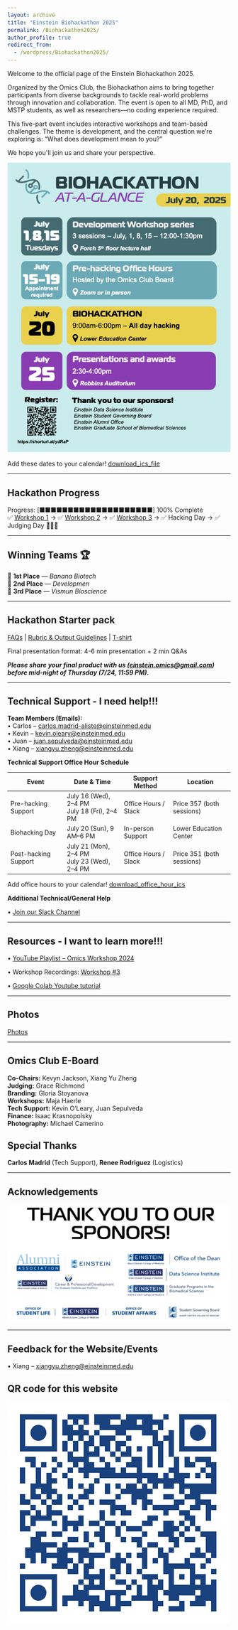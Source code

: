 ```yaml
---
layout: archive
title: "Einstein Biohackathon 2025"
permalink: /Biohackathon2025/
author_profile: true
redirect_from:
  - /wordpress/Biohackathon2025/
---
```



Welcome to the official page of the Einstein Biohackathon 2025.

Organized by the Omics Club, the Biohackathon aims to bring together participants from diverse backgrounds to tackle real-world problems through innovation and collaboration. The event is open to all MD, PhD, and MSTP students, as well as researchers—no coding experience required.

This five-part event includes interactive workshops and team-based challenges. The theme is development, and the central question we’re exploring is: “What does development mean to you?”

We hope you'll join us and share your perspective.


 ![Omics Hackathon Flyer](/images/Biohackathon_Flyer.png)

Add these dates to your calendar! [download_ics_file](/files/Merged_Biohackathon_Calendar.ics)

---
## Hackathon Progress
Progress: [■■■■■■■■■■■■■■■■■■■■] 100% Complete  
✅ [Workshop 1](/images/Biohackathon%20Workshop%201.jpg) → ✅ [Workshop 2](/images/Biohackathon%20Workshop%202.jpeg) → ✅ [Workshop 3](/images/Biohackathon%20Workshop%203.jpeg) → ✅ Hacking Day → ✅ Judging Day ️🎉🎉🎉

---

## Winning Teams 🏆

🥇 **1st Place** — *Banana Biotech*  
🥈 **2nd Place** — *Developmen*  
🥉 **3rd Place** — *Vismun Bioscience*

---

## Hackathon Starter pack
[FAQs](https://docs.google.com/document/d/1XuYHQF3yGem8wmNqxUW1tVc268r4UHlVoXTsaWrW81Y/edit?usp=sharing)
 | [Rubric & Output Guidelines](https://docs.google.com/presentation/d/1lGC8rSSlpo6TGDqnva_743GVDD-Y4xFuUS76T1-EVic/edit?usp=sharing) | [T-shirt](/images/Tshirt.jpeg)



Final presentation format: 4-6 min presentation + 2 min Q&As 

***Please share your final product with us (einstein.omics@gmail.com) before mid-night of Thursday (7/24, 11:59 PM).***

---

## Technical Support - I need help!!!

**Team Members (Emails):**  
• Carlos – [carlos.madrid-aliste@einsteinmed.edu](mailto:carlos.madrid-aliste@einsteinmed.edu)  
• Kevin – [kevin.oleary@einsteinmed.edu](mailto:kevin.oleary@einsteinmed.edu)  
• Juan – [juan.sepulveda@einsteinmed.edu](mailto:juan.sepulveda@einsteinmed.edu)  
• Xiang – [xiangyu.zheng@einsteinmed.edu](mailto:xiangyu.zheng@einsteinmed.edu)


**Technical Support Office Hour Schedule**

| **Event**            | **Date & Time**                                       | **Support Method**     | **Location**                  |
|----------------------|--------------------------------------------------------|-------------------------|-------------------------------|
| Pre-hacking Support  | July 16 (Wed), 2–4 PM  <br> July 18 (Fri), 2–4 PM      | Office Hours / Slack    | Price 357 (both sessions)     |
| Biohacking Day       | July 20 (Sun), 9 AM–6 PM                               | In-person Support       | Lower Education Center        |
| Post-hacking Support | July 21 (Mon), 2–4 PM  <br> July 23 (Wed), 2–4 PM      | Office Hours / Slack    | Price 351 (both sessions)     |

Add office hours to your calendar! [download_office_hour_ics](/files/merged_office_hours.ics)


**Additional Technical/General Help**

• [Join our Slack Channel](https://join.slack.com/t/einsteinmonteomics/shared_invite/zt-38pcngmya-6b7DFhjXnLrkqjkZmM~X0Q)

---

##  Resources - I want to learn more!!!

• [YouTube Playlist – Omics Workshop 2024](https://www.youtube.com/playlist?list=PLYwHdvhxrSjv_UXR5kI6L0zCBoQvrvcmj)  

• Workshop Recordings: [Workshop #3](https://drive.google.com/file/d/1tRGR47QNG0ykU4TTD_LwePICBxn91PGi/view?usp=drive_link)

• [Google Colab Youtube tutorial](https://youtu.be/RLYoEyIHL6A?si=CycTnF7ng5fUPQxH)

---
## Photos

[Photos](https://drive.google.com/drive/folders/1e_GgKl2HoVaazS2NiRmVThlMPekDTdvi?usp=sharing)

---


## Omics Club E-Board

**Co-Chairs:** Kevyn Jackson, Xiang Yu Zheng  
**Judging:** Grace Richmond  
**Branding:** Gloria Stoyanova  
**Workshops:** Maja Haerle  
**Tech Support:** Kevin O’Leary, Juan Sepulveda  
**Finance:** Isaac Krasnopolsky  
**Photography:** Michael Camerino


## Special Thanks 

**Carlos Madrid** (Tech Support), **Renee Rodriguez** (Logistics)

---

## Acknowledgements

![Acknowledgements](/images/Ackowlegment.jpeg)

---

## Feedback for the Website/Events 

• Xiang – [xiangyu.zheng@einsteinmed.edu](mailto:xiangyu.zheng@einsteinmed.edu)


## QR code for this website

 ![Website QRcode](/images/Biohackathon_website.png)
